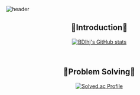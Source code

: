 <!--
**BDlhj/BDlhj** is a ✨ _special_ ✨ repository because its `README.md` (this file) appears on your GitHub profile.

Here are some ideas to get you started:

- 🔭 I’m currently working on ...
- 🌱 I’m currently learning ...
- 👯 I’m looking to collaborate on ...
- 🤔 I’m looking for help with ...
- 💬 Ask me about ...
- 📫 How to reach me: ...
- 😄 Pronouns: ...
- ⚡ Fun fact: ...
-->

![header](https://capsule-render.vercel.app/api?type=waving&color=33652e&height=300&section=header&text=Hello%20World!!&fontSize=70&animation=twinkling)

<div align=center>

## 🙌Introduction🙌

[![BDlhj's GitHub stats](https://github-readme-stats.vercel.app/api?username=BDlhj&count_private=true&show_icons=true&theme=catppuccin_latte)](https://github.com/anuraghazra/github-readme-stats)

<br>

## 📝Problem Solving📝

[![Solved.ac Profile](https://mazassumnida.wtf/api/v2/generate_badge?boj=akk808)](https://solved.ac/akk808/)
